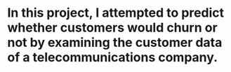 # In this project, I attempted to predict whether customers would churn or not by examining the customer data of a telecommunications company.
